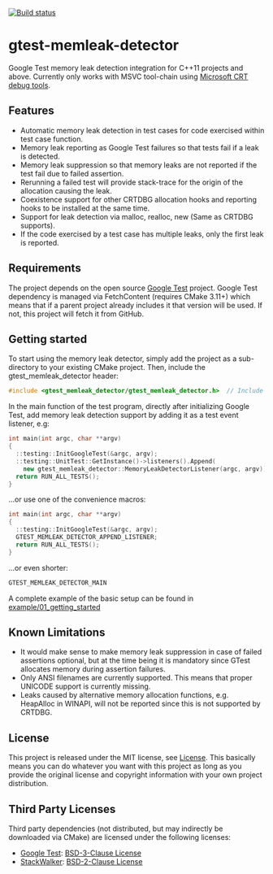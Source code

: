 [![Build status](https://ci.appveyor.com/api/projects/status/i7uqdte77kny1bge?svg=true)](https://ci.appveyor.com/project/ekcoh/gtest-memleak-detector)

# gtest-memleak-detector
Google Test memory leak detection integration for C++11 projects and above.
Currently only works with MSVC tool-chain using 
[Microsoft CRT debug tools](https://docs.microsoft.com/en-us/visualstudio/debugger/crt-debugging-techniques?view=vs-2019).

## Features
- Automatic memory leak detection in test cases for code exercised within test case function.
- Memory leak reporting as Google Test failures so that tests fail if a leak is detected.
- Memory leak suppression so that memory leaks are not reported if the test fail due to failed assertion.
- Rerunning a failed test will provide stack-trace for the origin of the allocation causing the leak.
- Coexistence support for other CRTDBG allocation hooks and reporting hooks to be installed at the same time.
- Support for leak detection via malloc, realloc, new (Same as CRTDBG supports).
- If the code exercised by a test case has multiple leaks, only the first leak is reported.

## Requirements
The project depends on the open source [Google Test](https://github.com/google/googletest) project. 
Google Test dependency is managed via FetchContent (requires CMake 3.11+) which means that if a 
parent project already includes it that version will be used. If not, this project will fetch it
from GitHub.

## Getting started
To start using the memory leak detector, simply add the project as a sub-directory 
to your existing CMake project. Then, include the gtest_memleak_detector header:

```cpp
#include <gtest_memleak_detector/gtest_memleak_detector.h>  // Include memory leak detector
```

In the main function of the test program, directly after initializing Google Test, 
add memory leak detection support by adding it as a test event listener, e.g:

```cpp
int main(int argc, char **argv)
{
  ::testing::InitGoogleTest(&argc, argv);
  ::testing::UnitTest::GetInstance()->listeners().Append(
    new gtest_memleak_detector::MemoryLeakDetectorListener(argc, argv));
  return RUN_ALL_TESTS();
}
```
...or use one of the convenience macros:

```cpp
int main(int argc, char **argv)
{
  ::testing::InitGoogleTest(&argc, argv);
  GTEST_MEMLEAK_DETECTOR_APPEND_LISTENER;
  return RUN_ALL_TESTS();
}
```

...or even shorter:

```cpp
GTEST_MEMLEAK_DETECTOR_MAIN
```

A complete example of the basic setup can be found in 
[example/01_getting_started](example/01_getting_started)

## Known Limitations
- It would make sense to make memory leak suppression in case of failed assertions optional,
  but at the time being it is mandatory since GTest allocates memory during assertion failures.
- Only ANSI filenames are currently supported. This means that proper UNICODE support is currently missing.
- Leaks caused by alternative memory allocation functions, e.g. HeapAlloc in WINAPI, will not be reported since this is not supported by CRTDBG.

## License

This project is released under the MIT license, 
see [License](https://github.com/ekcoh/gtest-memleak-detector/blob/master/LICENSE).
This basically means you can do whatever you want with this project as long as you provide 
the original license and copyright information with your own project distribution.

## Third Party Licenses

Third party dependencies (not distributed, but may indirectly be downloaded via CMake) are licensed under the following licenses:
- [Google Test](https://github.com/google/googletest): [BSD-3-Clause License](https://github.com/google/googletest/blob/master/LICENSE)
- [StackWalker](https://github.com/JochenKalmbach/StackWalker): [BSD-2-Clause License](https://github.com/JochenKalmbach/StackWalker/blob/master/LICENSE)